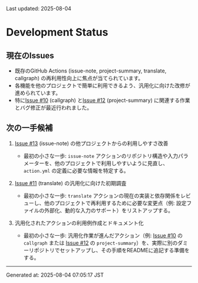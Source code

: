 Last updated: 2025-08-04

# Development Status

## 現在のIssues
- 既存のGitHub Actions (issue-note, project-summary, translate, callgraph) の再利用性向上に焦点が当てられています。
- 各機能を他のプロジェクトで簡単に利用できるよう、汎用化に向けた改修が進められています。
- 特に[Issue #10](issue-notes/10.md) (callgraph) と[Issue #12](issue-notes/12.md) (project-summary) に関連する作業とバグ修正が最近行われました。

## 次の一手候補
1. [Issue #13](issue-notes/13.md) (issue-note) の他プロジェクトからの利用しやすさ改善
   - 最初の小さな一歩: `issue-note` アクションのリポジトリ構造や入力パラメーターを、他のプロジェクトで利用しやすいように見直し、`action.yml` の定義に必要な情報を特定する。

2. [Issue #11](issue-notes/11.md) (translate) の汎用化に向けた初期調査
   - 最初の小さな一歩: `translate` アクションの現在の実装と依存関係をレビューし、他のプロジェクトで再利用するために必要な変更点（例: 設定ファイルの外部化、動的な入力のサポート）をリストアップする。

3. 汎用化されたアクションの利用例作成とドキュメント化
   - 最初の小さな一歩: 汎用化作業が進んだアクション（例: [Issue #10](issue-notes/10.md) の `callgraph` または [Issue #12](issue-notes/12.md) の `project-summary`）を、実際に別のダミーリポジトリでセットアップし、その手順をREADMEに追記する準備をする。

---
Generated at: 2025-08-04 07:05:17 JST
